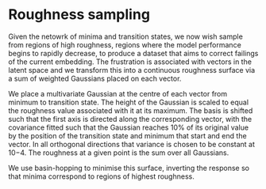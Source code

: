 # Roughness sampling

Given the netowrk of minima and transition states, we now wish sample from regions of high roughness, regions where the model performance begins to rapidly decrease, to produce a dataset that aims to correct failings of the current embedding. The
frustration is associated with vectors in the latent space and we transform this into a continuous roughness surface via a sum of weighted Gaussians placed on each vector.

We place a multivariate Gaussian at the centre of each vector from minimum to transition state. The height of the Gaussian is scaled to equal the roughness value associated with it at its maximum. The basis is shifted such that the first axis is
directed along the corresponding vector, with the covariance fitted such that the Gaussian reaches 10% of its original value by the position of the transition state and minimum that start and end the vector. In all orthogonal directions that
variance is chosen to be constant at 10−4. The roughness at a given point is the sum over all Gaussians. 

We use basin-hopping to minimise this surface, inverting the response so that minima correspond to regions of highest roughness. 